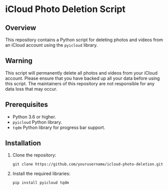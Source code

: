 
# iCloud Photo Deletion Script

## Overview
This repository contains a Python script for deleting photos and videos from an iCloud account using the `pyicloud` library.

## Warning
This script will permanently delete all photos and videos from your iCloud account. Please ensure that you have backed up all your data before using this script. The maintainers of this repository are not responsible for any data loss that may occur.

## Prerequisites
- Python 3.6 or higher.
- `pyicloud` Python library.
- `tqdm` Python library for progress bar support.

## Installation
1. Clone the repository:
   ```
   git clone https://github.com/yourusername/icloud-photo-deletion.git
   ```
2. Install the required libraries:
   ```
   pip install pyicloud tqdm
   ```

